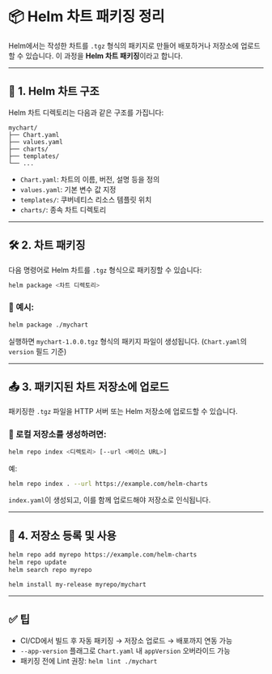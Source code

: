 # 📦 Helm 차트 패키징 정리

Helm에서는 작성한 차트를 `.tgz` 형식의 패키지로 만들어 배포하거나 저장소에 업로드할 수 있습니다. 이 과정을 **Helm 차트 패키징**이라고 합니다.

---

## 🧱 1. Helm 차트 구조

Helm 차트 디렉토리는 다음과 같은 구조를 가집니다:

```
mychart/
├── Chart.yaml
├── values.yaml
├── charts/
├── templates/
└── ...
```

* `Chart.yaml`: 차트의 이름, 버전, 설명 등을 정의
* `values.yaml`: 기본 변수 값 지정
* `templates/`: 쿠버네티스 리소스 템플릿 위치
* `charts/`: 종속 차트 디렉토리

---

## 🛠️ 2. 차트 패키징

다음 명령어로 Helm 차트를 `.tgz` 형식으로 패키징할 수 있습니다:

```bash
helm package <차트 디렉토리>
```

### 📌 예시:

```bash
helm package ./mychart
```

실행하면 `mychart-1.0.0.tgz` 형식의 패키지 파일이 생성됩니다. (`Chart.yaml`의 `version` 필드 기준)

---

## 📤 3. 패키지된 차트 저장소에 업로드

패키징한 `.tgz` 파일을 HTTP 서버 또는 Helm 저장소에 업로드할 수 있습니다.

### 🔸 로컬 저장소를 생성하려면:

```bash
helm repo index <디렉토리> [--url <베이스 URL>]
```

예:

```bash
helm repo index . --url https://example.com/helm-charts
```

`index.yaml`이 생성되고, 이를 함께 업로드해야 저장소로 인식됩니다.

---

## 🔄 4. 저장소 등록 및 사용

```bash
helm repo add myrepo https://example.com/helm-charts
helm repo update
helm search repo myrepo
```

```bash
helm install my-release myrepo/mychart
```

---

## ✅ 팁

* CI/CD에서 빌드 후 자동 패키징 → 저장소 업로드 → 배포까지 연동 가능
* `--app-version` 플래그로 `Chart.yaml` 내 `appVersion` 오버라이드 가능
* 패키징 전에 Lint 권장: `helm lint ./mychart`